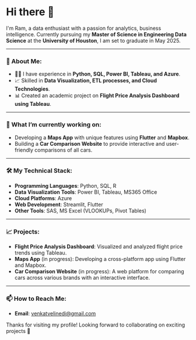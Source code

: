 # Hi there 👋 
I'm Ram, a data enthusiast with a passion for analytics, business intelligence. Currently pursuing my **Master of Science in Engineering Data Science** at the **University of Houston**, I am set to graduate in May 2025.

---

### 🚀 About Me:
- 🧑‍💻 I have experience in **Python, SQL, Power BI, Tableau, and Azure**.
- 📈 Skilled in **Data Visualization, ETL processes, and Cloud Technologies**.
- 📊 Created an academic project on **Flight Price Analysis Dashboard using Tableau**.
  
---

### 🌱 What I’m currently working on:
- Developing a **Maps App** with unique features using **Flutter** and **Mapbox**.
- Building a **Car Comparison Website** to provide interactive and user-friendly comparisons of all cars.

---

### 🛠️ My Technical Stack:
- **Programming Languages**: Python, SQL, R
- **Data Visualization Tools**: Power BI, Tableau, MS365 Office
- **Cloud Platforms**: Azure
- **Web Development**: Streamlit, Flutter
- **Other Tools**: SAS, MS Excel (VLOOKUPs, Pivot Tables)

---

### 📈 Projects:
- **Flight Price Analysis Dashboard**: Visualized and analyzed flight price trends using Tableau.
- **Maps App** (in progress): Developing a cross-platform app using Flutter and Mapbox.
- **Car Comparison Website** (in progress): A web platform for comparing cars across various brands with an interactive interface.

---

### 📫 How to Reach Me:
- **Email**: venkatvelinedi@gmail.com

Thanks for visiting my profile! Looking forward to collaborating on exciting projects 🚀
